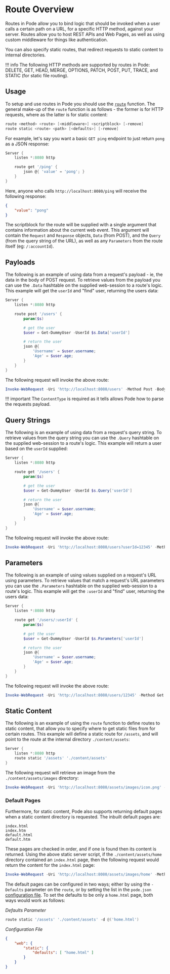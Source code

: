 # Route Overview

Routes in Pode allow you to bind logic that should be invoked when a user calls a certain path on a URL, for a specific HTTP method, against your server. Routes allow you to host REST APIs and Web Pages, as well as using custom middleware for things like authentication.

You can also specify static routes, that redirect requests to static content to internal directories.

!!! info
    The following HTTP methods are supported by routes in Pode:
    DELETE, GET, HEAD, MERGE, OPTIONS, PATCH, POST, PUT, TRACE, and STATIC (for static file routing).

## Usage

To setup and use routes in Pode you should use the [`route`](../../../Function/Core/Route) function. The general make-up of the `route` function is as follows - the former is for HTTP requests, where as the latter is for static content:

```powershell
route <method> <route> [<middleware>] <scriptblock> [-remove]
route static <route> <path> [<defaults>] [-remove]
```

For example, let's say you want a basic `GET ping` endpoint to just return `pong` as a JSON response:

```powershell
Server {
    listen *:8080 http

    route get '/ping' {
        json @{ 'value' = 'pong'; }
    }
}
```

Here, anyone who calls `http://localhost:8080/ping` will receive the following response:

```json
{
    "value": "pong"
}
```

The scriptblock for the route will be supplied with a single argument that contains information about the current web event. This argument will contain the `Request` and `Response` objects, `Data` (from POST), and the `Query` (from the query string of the URL), as well as any `Parameters` from the route itself (eg: `/:accountId`).

## Payloads

The following is an example of using data from a request's payload - ie, the data in the body of POST request. To retrieve values from the payload you can use the `.Data` hashtable on the supplied web-session to a route's logic. This example will get the `userId` and "find" user, returning the users data:

```powershell
Server {
    listen *:8080 http

    route post '/users' {
        param($s)

        # get the user
        $user = Get-DummyUser -UserId $s.Data['userId']

        # return the user
        json @{
            'Username' = $user.username;
            'Age' = $user.age;
        }
    }
}
```

The following request will invoke the above route:

```powershell
Invoke-WebRequest -Uri 'http://localhost:8080/users' -Method Post -Body '{ "userId": 12345 }' -ContentType 'application/json'
```

!!! important
    The `ContentType` is required as it tells allows Pode how to parse the requests payload.

## Query Strings

The following is an example of using data from a request's query string. To retrieve values from the query string you can use the `.Query` hashtable on the supplied web-session to a route's logic. This example will return a user based on the `userId` supplied:

```powershell
Server {
    listen *:8080 http

    route get '/users' {
        param($s)

        # get the user
        $user = Get-DummyUser -UserId $s.Query['userId']

        # return the user
        json @{
            'Username' = $user.username;
            'Age' = $user.age;
        }
    }
}
```

The following request will invoke the above route:

```powershell
Invoke-WebRequest -Uri 'http://localhost:8080/users?userId=12345' -Method Get
```

## Parameters

The following is an example of using values supplied on a request's URL using parameters. To retrieve values that match a request's URL parameters you can use the `.Parameters` hashtable on the supplied web-session to a route's logic. This example will get the `:userId` and "find" user, returning the users data:

```powershell
Server {
    listen *:8080 http

    route get '/users/:userId' {
        param($s)

        # get the user
        $user = Get-DummyUser -UserId $s.Parameters['userId']

        # return the user
        json @{
            'Username' = $user.username;
            'Age' = $user.age;
        }
    }
}
```

The following request will invoke the above route:

```powershell
Invoke-WebRequest -Uri 'http://localhost:8080/users/12345' -Method Get
```

## Static Content

The following is an example of using the `route` function to define routes to static content, that allow you to specify where to get static files from for certain routes. This example will define a static route for `/assets`, and will point to the route at the internal directory `./content/assets`:

```powershell
Server {
    listen *:8080 http
    route static '/assets' './content/assets'
}
```

The following request will retrieve an image from the `./content/assets/images` directory:

```powershell
Invoke-WebRequest -Uri 'http://localhost:8080/assets/images/icon.png' -Method Get
```

### Default Pages

Furthermore, for static content, Pode also supports returning default pages when a static content directory is requested. The inbuilt default pages are:

```plain
index.html
index.htm
default.html
default.htm
```

These pages are checked in order, and if one is found then its content is returned. Using the above static server script, if the `./content/assets/home` directory contained an `index.html` page, then the following request would return the content for the `index.html` page:

```powershell
Invoke-WebRequest -Uri 'http://localhost:8080/assets/images/home' -Method Get
```

The default pages can be configured in two ways; either by using the `-Defaults` parameter on the `route`, or by setting the list in the `pode.json` [configuration file](../../Configuration). To set the defaults to be only a `home.html` page, both ways would work as follows:

*Defaults Parameter*
```powershell
route static '/assets' './content/assets' -d @('home.html')
```

*Configuration File*
```json
{
    "web": {
        "static": {
            "defaults": [ "home.html" ]
        }
    }
}
```